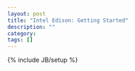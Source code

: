 ```yaml
---
layout: post
title: "Intel Edison: Getting Started"
description: ""
category: 
tags: []
---
```

{% include JB/setup %}
